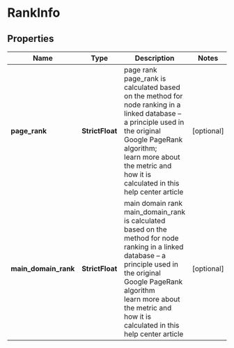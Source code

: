 # RankInfo


## Properties

| Name | Type | Description | Notes |
|------------ | ------------- | ------------- | -------------|
**page_rank** | **StrictFloat** | page rank<br>page_rank is calculated based on the method for node ranking in a linked database – a principle used in the original Google PageRank algorithm;<br>learn more about the metric and how it is calculated in this help center article |[optional]|
**main_domain_rank** | **StrictFloat** | main domain rank<br>main_domain_rank is calculated based on the method for node ranking in a linked database – a principle used in the original Google PageRank algorithm<br>learn more about the metric and how it is calculated in this help center article |[optional]|